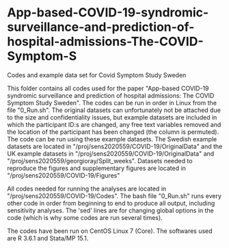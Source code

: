 # App-based-COVID-19-syndromic-surveillance-and-prediction-of-hospital-admissions-The-COVID-Symptom-S
Codes and example data set for Covid Symptom Study Sweden

This folder contains all codes used for the paper "App-based COVID-19 syndromic surveillance and prediction of hospital admissions: The COVID Symptom Study Sweden". The codes can be run in order in Linux from the file "0_Run.sh". The original datasets can unfortunately not be attached due to the size and confidentiality issues, but example datasets are included in which the participant ID:s are changed, any free text variables removed and the location of the participant has been changed (the column is permuted). The code can be run using these example datasets. The Swedish example datasets are located in "/proj/sens2020559/COVID-19/OriginalData" and the UK example datasets in "/proj/sens2020559/COVID-19/OriginalData" and "/proj/sens2020559/georgioray/Split_weeks". Datasets needed to reproduce the figures and supplementary figures are located in "/proj/sens2020559/COVID-19/Figures"

All codes needed for running the analyses are located in "/proj/sens2020559/COVID-19/Codes". The bash file "0_Run.sh" runs every other code in order from beginning to end to produce all output, including sensitivity analyses. The 'sed' lines are for changing global options in the code (which is why some codes are run several times). 

The codes have been run on CentOS Linux 7 (Core).  The softwares used are R 3.6.1 and Stata/MP 15.1.

